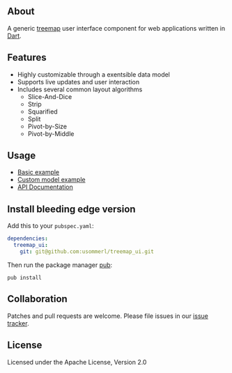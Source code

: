 About
-----
A generic [treemap][] user interface component for web applications written in [Dart][].

Features
--------
- Highly customizable through a exentsible data model
- Supports live updates and user interaction 
- Includes several common layout algorithms
    - Slice-And-Dice
    - Strip
    - Squarified
    - Split
    - Pivot-by-Size
    - Pivot-by-Middle

Usage
-----
- [Basic example](https://github.com/usommerl/treemap_ui/blob/master/doc/basic_example.md)
- [Custom model example](https://github.com/usommerl/treemap_ui/blob/master/doc/custom_model_example.md)
- [API Documentation][]

Install bleeding edge version
-----------------------------

Add this to your `pubspec.yaml`:

```yaml
dependencies:
  treemap_ui:
    git: git@github.com:usommerl/treemap_ui.git
```

Then run the package manager [pub][]:

    pub install

Collaboration
-------------
Patches and pull requests are welcome. Please file issues in our [issue tracker][].

License
-------
Licensed under the Apache License, Version 2.0


[issue tracker]: https://github.com/usommerl/treemap_ui/issues
[treemap]: http://en.wikipedia.org/wiki/Treemapping
[TreemapUI]: https://github.com/usommerl/treemap_ui/
[Dart]: http://www.dartlang.org/
[pub]: http://www.dartlang.org/docs/pub-package-manager/
[API Documentation]: https://googledrive.com/host/0B7SuAtTI9WeHZk1tMkFDbHRpUk0/
